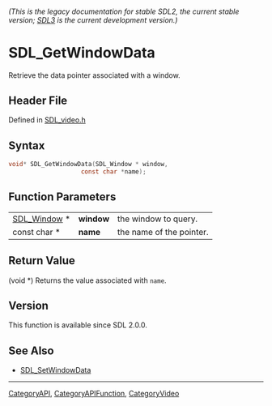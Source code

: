 ###### (This is the legacy documentation for stable SDL2, the current stable version; [SDL3](https://wiki.libsdl.org/SDL3/) is the current development version.)
# SDL_GetWindowData

Retrieve the data pointer associated with a window.

## Header File

Defined in [SDL_video.h](https://github.com/libsdl-org/SDL/blob/SDL2/include/SDL_video.h)

## Syntax

```c
void* SDL_GetWindowData(SDL_Window * window,
                    const char *name);
```

## Function Parameters

|                            |            |                          |
| -------------------------- | ---------- | ------------------------ |
| [SDL_Window](SDL_Window) * | **window** | the window to query.     |
| const char *               | **name**   | the name of the pointer. |

## Return Value

(void *) Returns the value associated with `name`.

## Version

This function is available since SDL 2.0.0.

## See Also

- [SDL_SetWindowData](SDL_SetWindowData)

----
[CategoryAPI](CategoryAPI), [CategoryAPIFunction](CategoryAPIFunction), [CategoryVideo](CategoryVideo)

